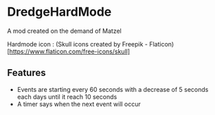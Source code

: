 # DredgeHardMode

A mod created on the demand of Matzel

Hardmode icon : (Skull icons created by Freepik - Flaticon)[https://www.flaticon.com/free-icons/skull]

## Features

- Events are starting every 60 seconds with a decrease of 5 seconds each days until it reach 10 seconds
- A timer says when the next event will occur
